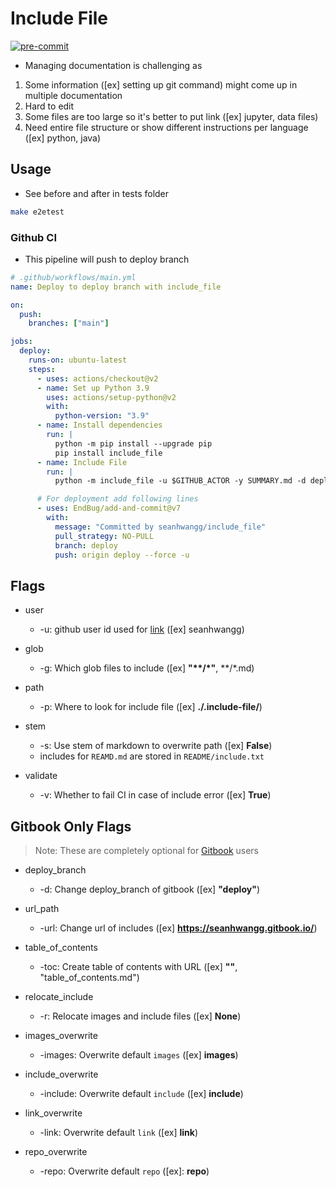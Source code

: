 # Include File

[![pre-commit](https://img.shields.io/badge/pre--commit-enabled-brightgreen?logo=pre-commit&logoColor=white)](https://github.com/pre-commit/pre-commit)

* Managing documentation is challenging as

1. Some information ([ex] setting up git command) might come up in multiple documentation
1. Hard to edit
1. Some files are too large so it's better to put link ([ex] jupyter, data files)
1. Need entire file structure or show different instructions per language ([ex] python, java)

## Usage

* See before and after in tests folder

```sh
make e2etest
```

### Github CI

* This pipeline will push to deploy branch

```yml
# .github/workflows/main.yml
name: Deploy to deploy branch with include_file

on:
  push:
    branches: ["main"]

jobs:
  deploy:
    runs-on: ubuntu-latest
    steps:
      - uses: actions/checkout@v2
      - name: Set up Python 3.9
        uses: actions/setup-python@v2
        with:
          python-version: "3.9"
      - name: Install dependencies
        run: |
          python -m pip install --upgrade pip
          pip install include_file
      - name: Include File
        run: |
          python -m include_file -u $GITHUB_ACTOR -y SUMMARY.md -d deploy -t README.md --stem

      # For deployment add following lines
      - uses: EndBug/add-and-commit@v7
        with:
          message: "Committed by seanhwangg/include_file"
          pull_strategy: NO-PULL
          branch: deploy
          push: origin deploy --force -u
```

## Flags

* user
  * -u: github user id used for [link](#link) ([ex] seanhwangg)

* glob
  * -g: Which glob files to include ([ex] **"\*\*/\*"**, **/*.md)

* path
  * -p: Where to look for include file ([ex] **./.include-file/**)

* stem
  * -s: Use stem of markdown to overwrite path ([ex] **False**)
  * includes for `REAMD.md` are stored in `README/include.txt`

* validate
  * -v: Whether to fail CI in case of include error ([ex] **True**)

## Gitbook Only Flags

> Note: These are completely optional for [Gitbook](https://gitbook.com/) users

* deploy_branch
  * -d: Change deploy_branch of gitbook ([ex] **"deploy"**)

* url_path
  * -url: Change url of includes ([ex] **<https://seanhwangg.gitbook.io/>**)

* table_of_contents
  * -toc: Create table of contents with URL ([ex] **""**, "table_of_contents.md")

* relocate_include
  * -r: Relocate images and include files ([ex] **None**)

* images_overwrite
  * -images: Overwrite default `images` ([ex] **images**)

* include_overwrite
  * -include: Overwrite default `include` ([ex] **include**)

* link_overwrite
  * -link: Overwrite default `link` ([ex] **link**)

* repo_overwrite
  * -repo: Overwrite default `repo` ([ex]: **repo**)
